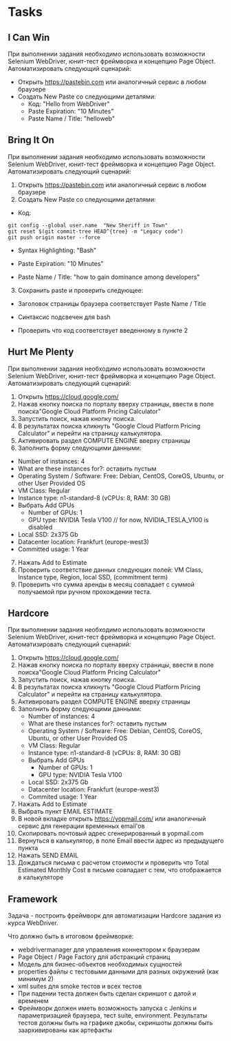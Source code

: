 # Tasks

## I Can Win
При выполнении задания необходимо использовать возможности Selenium WebDriver, юнит-тест фреймворка и концепцию Page Object. 
Автоматизировать следующий сценарий:

- Открыть https://pastebin.com или аналогичный сервис в любом браузере
- Создать New Paste со следующими деталями:
  * Код: "Hello from WebDriver"
  * Paste Expiration: "10 Minutes"
  * Paste Name / Title: "helloweb"

## Bring It On
При выполнении задания необходимо использовать возможности Selenium WebDriver, юнит-тест фреймворка и концепцию Page Object. 
Автоматизировать следующий сценарий:

1. Открыть https://pastebin.com  или аналогичный сервис в любом браузере
2. Создать New Paste со следующими деталями:
* Код:
```
git config --global user.name  "New Sheriff in Town"
git reset $(git commit-tree HEAD^{tree} -m "Legacy code")
git push origin master --force
```
* Syntax Highlighting: "Bash"

* Paste Expiration: "10 Minutes"

* Paste Name / Title: "how to gain dominance among developers"

3. Сохранить paste и проверить следующее:

* Заголовок страницы браузера соответствует Paste Name / Title

* Синтаксис подcвечен для bash

* Проверить что код соответствует введенному в пункте 2

## Hurt Me Plenty
При выполнении задания необходимо использовать возможности Selenium WebDriver, юнит-тест фреймворка и концепцию Page Object. 
Автоматизировать следующий сценарий:

1. Открыть https://cloud.google.com/
2. Нажав кнопку поиска по порталу вверху страницы, ввести в поле поиска"Google Cloud Platform Pricing Calculator"
3. Запустить поиск, нажав кнопку поиска.
4. В результатах поиска кликнуть "Google Cloud Platform Pricing Calculator" и перейти на страницу калькулятора.
5. Активировать раздел COMPUTE ENGINE вверху страницы
6. Заполнить форму следующими данными:
  * Number of instances: 4
  * What are these instances for?: оставить пустым
  * Operating System / Software: Free: Debian, CentOS, CoreOS, Ubuntu, or other User Provided OS
  * VM Class: Regular
  * Instance type: n1-standard-8    (vCPUs: 8, RAM: 30 GB)
  * Выбрать Add GPUs
    * Number of GPUs: 1
    * GPU type: NVIDIA Tesla V100 // for now, NVIDIA_TESLA_V100 is disabled
  * Local SSD: 2x375 Gb
  * Datacenter location: Frankfurt (europe-west3)
  * Committed usage: 1 Year
7. Нажать Add to Estimate
8. Проверить соответствие данных следующих полей: VM Class, Instance type, Region, local SSD, (commitment term)
9. Проверить что сумма аренды в месяц совпадает с суммой получаемой при ручном прохождении теста.

## Hardcore
При выполнении задания необходимо использовать возможности Selenium WebDriver, юнит-тест фреймворка и концепцию Page Object. Автоматизировать следующий сценарий:

1. Открыть https://cloud.google.com/
2. Нажав кнопку поиска по порталу вверху страницы, ввести в поле поиска"Google Cloud Platform Pricing Calculator"
3. Запустить поиск, нажав кнопку поиска.
4. В результатах поиска кликнуть "Google Cloud Platform Pricing Calculator" и перейти на страницу калькулятора.
5. Активировать раздел COMPUTE ENGINE вверху страницы
6. Заполнить форму следующими данными:
    * Number of instances: 4
    * What are these instances for?: оставить пустым
    * Operating System / Software: Free: Debian, CentOS, CoreOS, Ubuntu, or other User Provided OS
    * VM Class: Regular
    * Instance type: n1-standard-8    (vCPUs: 8, RAM: 30 GB)
    * Выбрать Add GPUs
        * Number of GPUs: 1
        * GPU type: NVIDIA Tesla V100
    * Local SSD: 2x375 Gb
    * Datacenter location: Frankfurt (europe-west3)
    * Commited usage: 1 Year
7. Нажать Add to Estimate
8. Выбрать пункт EMAIL ESTIMATE
9. В новой вкладке открыть https://yopmail.com/ или аналогичный сервис для генерации временных email'ов
10. Скопировать почтовый адрес сгенерированный в yopmail.com
11. Вернуться в калькулятор, в поле Email ввести адрес из предыдущего пункта
12. Нажать SEND EMAIL
13. Дождаться письма с расчетом стоимости и проверить что Total Estimated Monthly Cost в письме совпадает с тем, что отображается в калькуляторе

## Framework
Задача - построить фреймворк для автоматизации Hardcore задания из курса WebDriver.

Что должно быть в итоговом фреймворке:

- webdrivermanager для управления коннектором к браузерам
- Page Object / Page Factory для абстракций страниц
- Модель для бизнес-объектов необходимых сущностей
- properties файлы с тестовыми данными для разных окружений (как минимум 2)
- xml suites для smoke тестов и всех тестов
- При падении теста должен быть сделан скриншот с датой и временем
- Фреймворк должен иметь возможность запуска с Jenkins и параметризацией браузера, тест suite, environment. Результаты тестов должны быть на графике джобы, скриншоты должны быть заархивированы как артефакты
